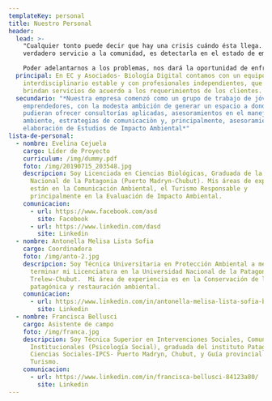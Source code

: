```yaml
---
templateKey: personal
title: Nuestro Personal
header:
  lead: >-
    "Cualquier tonto puede decir que hay una crisis cuándo ésta llega. El
    verdadero servicio a la comunidad, es detectarla en el estado de embrión.

    Poder adelantarnos a los problemas, nos dará la oportunidad de enfrentarnos a ellos, mejor preparados".(Isaac Asimov)
  principal: En EC y Asociados- Biología Digital contamos con un equipo
    interdisciplinario estable y con profesionales independientes, que nos
    brindan servicios de acuerdo a los requerimientos de los clientes.
  secundario: "*Nuestra empresa comenzó como un grupo de trabajo de jóvenes
    emprendedores, con la modesta ambición de generar un espacio a donde se
    pudieran ofrecer consultorías aplicadas, asesoramientos en el manejo del
    ambiente, estrategias de comunicaciòn y, principalmente, asesoramiento en la
    elaboración de Estudios de Impacto Ambiental*"
lista-de-personal:
  - nombre: Evelina Cejuela
    cargo: Líder de Proyecto
    curriculum: /img/dummy.pdf
    foto: /img/20190715_203548.jpg
    descripcion: Soy Licenciada en Ciencias Biológicas, Graduada de la Universidad
      Nacional de la Patagonia (Puerto Madryn-Chubut). Mis áreas de experiencias
      están en la Comunicación Ambiental, el Turismo Responsable y
      principalmente en la Evaluación de Impacto Ambiental.
    comunicacion:
      - url: https://www.facebook.com/asd
        site: Facebook
      - url: https://www.linkedin.com/dasd
        site: Linkedin
  - nombre: Antonella Melisa Lista Sofia
    cargo: Coordinadora
    foto: /img/anto-2.jpg
    descripcion: Soy Técnica Universitaria en Protección Ambiental a meses de
      terminar mi Licenciatura en la Universidad Nacional de la Patagonia, Sede
      Trelew-Chubut.  Mi área de experiencia es en la Conservación de la flora
      patagónica y restauración ambiental.
    comunicacion:
      - url: https://www.linkedin.com/in/antonella-melisa-lista-sofia-b60600127/
        site: Linkedin
  - nombre: Francisca Bellusci
    cargo: Asistente de campo
    foto: /img/franca.jpg
    descripcion: Soy Técnica Superior en Intervenciones Sociales, Comunitarias e
      Institucionales (Psicología Social), graduada del instituto Patagonico de
      Ciencias Sociales-IPCS- Puerto Madryn, Chubut, y Guía provincial de
      Turismo.
    comunicacion:
      - url: https://www.linkedin.com/in/francisca-bellusci-84123a80/
        site: Linkedin
---
```

